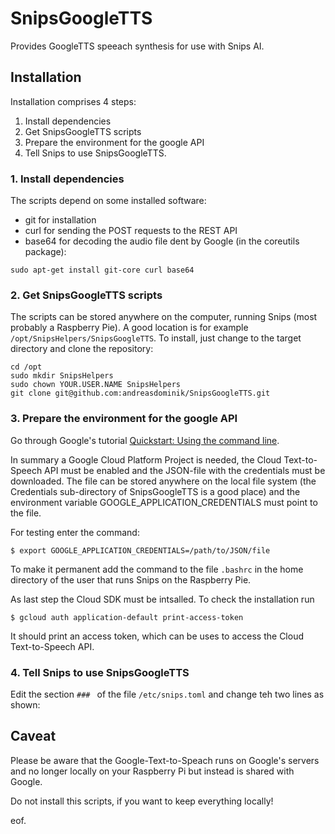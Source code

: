 # SnipsGoogleTTS

Provides GoogleTTS speeach synthesis for use with Snips AI.

## Installation

Installation comprises 4 steps:
1. Install dependencies
2. Get SnipsGoogleTTS scripts
3. Prepare the environment for the google API
4. Tell Snips to use SnipsGoogleTTS.


### 1. Install dependencies

The scripts depend on some installed software:
* git for installation
* curl for sending the POST requests to the REST API
* base64 for decoding the audio file dent by Google (in the coreutils package):

```
sudo apt-get install git-core curl base64
```



### 2. Get SnipsGoogleTTS scripts

The scripts can be stored anywhere on the computer, running Snips (most
probably a Raspberry Pie). A good location is for example
`/opt/SnipsHelpers/SnipsGoogleTTS`.
To install, just change to the target directory and clone the
repository:
```
cd /opt
sudo mkdir SnipsHelpers
sudo chown YOUR.USER.NAME SnipsHelpers
git clone git@github.com:andreasdominik/SnipsGoogleTTS.git
```

### 3. Prepare the environment for the google API

Go through Google's tutorial [Quickstart: Using the command line](https://cloud.google.com/text-to-speech/docs/quickstart-protocol).

In summary a Google Cloud Platform Project is needed, the Cloud Text-to-Speech
API must be enabled and the JSON-file with the credentials must be downloaded.
The file can be stored anywhere on the local file system (the Credentials
sub-directory of SnipsGoogleTTS is a good place) and the environment variable
GOOGLE_APPLICATION_CREDENTIALS must point to the file.

For testing enter the command:
```
$ export GOOGLE_APPLICATION_CREDENTIALS=/path/to/JSON/file
```
To make it permanent add the command to the file `.bashrc` in the home
directory of the user that runs Snips on the Raspberry Pie.

As last step the Cloud SDK must be intsalled.
To check the installation run
```
$ gcloud auth application-default print-access-token
```
It should print an access token, which can be uses to access the Cloud
Text-to-Speech API.


### 4. Tell Snips to use SnipsGoogleTTS

Edit the section ```### ``` of the file ```/etc/snips.toml``` and
change teh two lines as shown:


## Caveat

Please be aware that the Google-Text-to-Speach runs on Google's servers
and no longer locally on your Raspberry Pi but instead is shared with
Google.

Do not install this scripts, if you want to keep everything locally!

eof.
